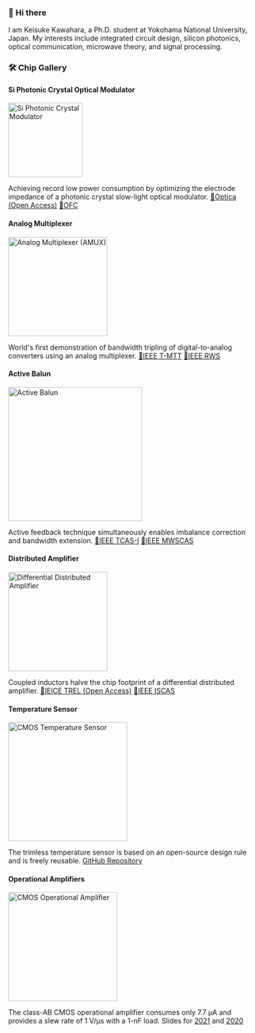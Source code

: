 ### 👋 Hi there

I am Keisuke Kawahara, a Ph.D. student at Yokohama National University, Japan.
My interests include integrated circuit design, silicon photonics, optical communication, microwave theory, and signal processing.

### 🛠️ Chip Gallery

#### Si Photonic Crystal Optical Modulator

<img src="https://github.com/user-attachments/assets/197a75e0-2dc5-4175-83d3-11f1a744abf7" alt="Si Photonic Crystal Modulator" width="150">

Achieving record low power consumption by optimizing the electrode impedance of a photonic crystal slow-light optical modulator. [📄Optica (Open Access)](https://doi.org/10.1364/OPTICA.531372)  [📄OFC](http://dx.doi.org/10.1364/ofc.2024.m2d.5)

#### Analog Multiplexer

<img src="https://github.com/keikawa/keikawa/assets/37934321/0a788fc4-a56a-4eec-8b89-ca3c76d87f3c" alt="Analog Multiplexer (AMUX)" width="200">

World's first demonstration of bandwidth tripling of digital-to-analog converters using an analog multiplexer. [📄IEEE T-MTT](https://doi.org/10.1109/TMTT.2022.3190480)  [📄IEEE RWS](http://dx.doi.org/10.1109/RWS53089.2022.9719979)

#### Active Balun

<img src="https://github.com/keikawa/keikawa/assets/37934321/9ee94376-df53-490d-bfb3-57a3276ce3f3" alt="Active Balun" width="270">

Active feedback technique simultaneously enables imbalance correction and bandwidth extension. [📄IEEE TCAS-I](https://doi.org/10.1109/TCSI.2023.3257089)  [📄IEEE MWSCAS](http://dx.doi.org/10.1109/MWSCAS47672.2021.9531759)

#### Distributed Amplifier

<img src="https://github.com/keikawa/keikawa/assets/37934321/aa5208c0-3d57-4b71-93ee-fc7e6e1efe1f" alt="Differential Distributed Amplifier" width="200">

Coupled inductors halve the chip footprint of a differential distributed amplifier. [📄IEICE TREL (Open Access)](http://dx.doi.org/10.1587/transele.2023MMP0006)  [📄IEEE ISCAS](http://dx.doi.org/10.1109/ISCAS51556.2021.9401302)

#### Temperature Sensor

<img src="https://github.com/keikawa/keikawa/assets/37934321/48220bc9-70ce-4559-a445-4366c4f87275" alt="CMOS Temperature Sensor" width="240">

The trimless temperature sensor is based on an open-source design rule and is freely reusable. [GitHub Repository](https://github.com/keikawa/temperature-sensor-OpenRule1um)

#### Operational Amplifiers

<img src="https://github.com/keikawa/keikawa/assets/37934321/bac48c37-9dc6-4ac8-a65d-e2768d07fd89" alt="CMOS Operational Amplifier" width="220">

The class-AB CMOS operational amplifier consumes only 7.7 µA and provides a slew rate of 1 V/µs with a 1-nF load. Slides for [2021](https://www.ec.ict.e.titech.ac.jp/opamp/2021/contest-all-2021.pdf) and [2020](https://www.ec.ict.e.titech.ac.jp/opamp/2020/contest-all-2020.pdf)

<!--
**keikawa/keikawa** is a ✨ _special_ ✨ repository because its `README.md` (this file) appears on your GitHub profile.

Here are some ideas to get you started:

- 🔭 I’m currently working on ...
- 🌱 I’m currently learning ...
- 👯 I’m looking to collaborate on ...
- 🤔 I’m looking for help with ...
- 💬 Ask me about ...
- 📫 How to reach me: ...
- 😄 Pronouns: ...
- ⚡ Fun fact: ...
-->
